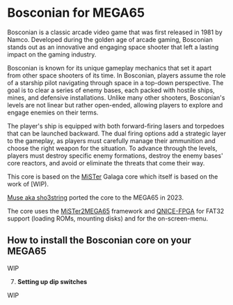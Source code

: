 Bosconian for MEGA65
====================

Bosconian is a classic arcade video game that was first released in 1981 by Namco. Developed during the golden age of arcade gaming, Bosconian stands out as an innovative and engaging space shooter that left a lasting impact on the gaming industry.

Bosconian is known for its unique gameplay mechanics that set it apart from other space shooters of its time. In Bosconian, players assume the role of a starship pilot navigating through space in a top-down perspective. The goal is to clear a series of enemy bases, each packed with hostile ships, mines, and defensive installations. Unlike many other shooters, Bosconian's levels are not linear but rather open-ended, allowing players to explore and engage enemies on their terms.

The player's ship is equipped with both forward-firing lasers and torpedoes that can be launched backward. The dual firing options add a strategic layer to the gameplay, as players must carefully manage their ammunition and choose the right weapon for the situation. To advance through the levels, players must destroy specific enemy formations, destroy the enemy bases' core reactors, and avoid or eliminate the threats that come their way.

This core is based on the
[MiSTer](https://github.com/MiSTer-devel/Arcade-Bosconian_MiSTer)
Galaga core which
itself is based on the work of [WIP).

[Muse aka sho3string](https://github.com/sho3string)
ported the core to the MEGA65 in 2023.

The core uses the [MiSTer2MEGA65](https://github.com/sy2002/MiSTer2MEGA65)
framework and [QNICE-FPGA](https://github.com/sy2002/QNICE-FPGA) for
FAT32 support (loading ROMs, mounting disks) and for the
on-screen-menu.

How to install the Bosconian core on your MEGA65
---------------------------------------------

WIP

7. **Setting up dip switches**

WIP
    

